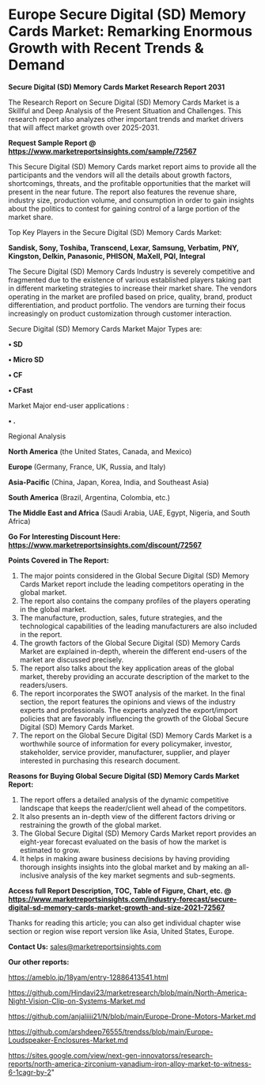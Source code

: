 # Europe Secure Digital (SD) Memory Cards Market: Remarking Enormous Growth with Recent Trends & Demand

<strong>Secure Digital (SD) Memory Cards Market Research Report 2031</strong>

The Research Report on Secure Digital (SD) Memory Cards Market is a Skillful and Deep Analysis of the Present Situation and Challenges. This research report also analyzes other important trends and market drivers that will affect market growth over 2025-2031.

<strong>Request Sample Report @ <a href=https://www.marketreportsinsights.com/sample/72567>https://www.marketreportsinsights.com/sample/72567</a></strong>

This Secure Digital (SD) Memory Cards market report aims to provide all the participants and the vendors will all the details about growth factors, shortcomings, threats, and the profitable opportunities that the market will present in the near future. The report also features the revenue share, industry size, production volume, and consumption in order to gain insights about the politics to contest for gaining control of a large portion of the market share.

Top Key Players in the Secure Digital (SD) Memory Cards Market:

<strong>Sandisk, Sony, Toshiba, Transcend, Lexar, Samsung, Verbatim, PNY, Kingston, Delkin, Panasonic, PHISON, MaXell, PQI, Integral</strong>

The Secure Digital (SD) Memory Cards Industry is severely competitive and fragmented due to the existence of various established players taking part in different marketing strategies to increase their market share. The vendors operating in the market are profiled based on price, quality, brand, product differentiation, and product portfolio. The vendors are turning their focus increasingly on product customization through customer interaction.

Secure Digital (SD) Memory Cards Market Major Types are:

<strong>• SD

• Micro SD

• CF

• CFast</strong>

Market Major end-user applications :

<strong>• .</strong>

Regional Analysis

</u><strong><b>North America</b></strong> (the United States, Canada, and Mexico)

<strong><b>Europe </b></strong>(Germany, France, UK, Russia, and Italy)

<strong><b>Asia-Pacific</b></strong> (China, Japan, Korea, India, and Southeast Asia)

<strong><b>South America</b></strong> (Brazil, Argentina, Colombia, etc.)

<strong><b>The Middle East and Africa</b></strong> (Saudi Arabia, UAE, Egypt, Nigeria, and South Africa)

<strong>Go For Interesting Discount Here: <a href=https://www.marketreportsinsights.com/discount/72567>https://www.marketreportsinsights.com/discount/72567</a></strong>

<strong>Points Covered in The Report:</strong>
<ol>
  <li>The major points considered in the Global Secure Digital (SD) Memory Cards Market report include the leading competitors operating in the global market.</li>
  <li>The report also contains the company profiles of the players operating in the global market.</li>
  <li>The manufacture, production, sales, future strategies, and the technological capabilities of the leading manufacturers are also included in the report.</li>
  <li>The growth factors of the Global Secure Digital (SD) Memory Cards Market are explained in-depth, wherein the different end-users of the market are discussed precisely.</li>
  <li>The report also talks about the key application areas of the global market, thereby providing an accurate description of the market to the readers/users.</li>
  <li>The report incorporates the SWOT analysis of the market. In the final section, the report features the opinions and views of the industry experts and professionals. The experts analyzed the export/import policies that are favorably influencing the growth of the Global Secure Digital (SD) Memory Cards Market.</li>
  <li>The report on the Global Secure Digital (SD) Memory Cards Market is a worthwhile source of information for every policymaker, investor, stakeholder, service provider, manufacturer, supplier, and player interested in purchasing this research document.</li>
</ol>
<strong>Reasons for Buying Global Secure Digital (SD) Memory Cards Market Report:</strong>

<ol>
  <li>The report offers a detailed analysis of the dynamic competitive landscape that keeps the reader/client well ahead of the competitors.</li>
  <li>It also presents an in-depth view of the different factors driving or restraining the growth of the global market.</li>
  <li>The Global Secure Digital (SD) Memory Cards Market report provides an eight-year forecast evaluated on the basis of how the market is estimated to grow.</li>
  <li>It helps in making aware business decisions by having providing thorough insights insights into the global market and by making an all-inclusive analysis of the key market segments and sub-segments.</li>
</ol>
<strong>Access full Report Description, TOC, Table of Figure, Chart, etc. @ <a href=https://www.marketreportsinsights.com/industry-forecast/secure-digital-sd-memory-cards-market-growth-and-size-2021-72567>https://www.marketreportsinsights.com/industry-forecast/secure-digital-sd-memory-cards-market-growth-and-size-2021-72567</a></strong>


Thanks for reading this article; you can also get individual chapter wise section or region wise report version like Asia, United States, Europe.

<strong>Contact Us:</strong>
sales@marketreportsinsights.com

<strong>Our other reports:</strong>

<a href=https://ameblo.jp/18yam/entry-12886413541.html>https://ameblo.jp/18yam/entry-12886413541.html</a>

<a href=https://github.com/Hindavi23/marketresearch/blob/main/North-America-Night-Vision-Clip-on-Systems-Market.md>https://github.com/Hindavi23/marketresearch/blob/main/North-America-Night-Vision-Clip-on-Systems-Market.md</a>

<a href=https://github.com/anjaliiii21/N/blob/main/Europe-Drone-Motors-Market.md>https://github.com/anjaliiii21/N/blob/main/Europe-Drone-Motors-Market.md</a>

<a href=https://github.com/arshdeep76555/trendss/blob/main/Europe-Loudspeaker-Enclosures-Market.md>https://github.com/arshdeep76555/trendss/blob/main/Europe-Loudspeaker-Enclosures-Market.md</a>

<a href=https://sites.google.com/view/next-gen-innovatorss/research-reports/north-america-zirconium-vanadium-iron-alloy-market-to-witness-6-1cagr-by-2>https://sites.google.com/view/next-gen-innovatorss/research-reports/north-america-zirconium-vanadium-iron-alloy-market-to-witness-6-1cagr-by-2</a>"
